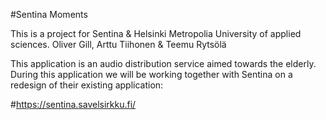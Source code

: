 #Sentina Moments

This is a project for Sentina & Helsinki Metropolia University of applied sciences.
Oliver Gill, Arttu Tiihonen & Teemu Rytsölä

This application is an audio distribution service aimed towards the elderly.
During this application we will be working together with Sentina on a redesign of their existing application:

#https://sentina.savelsirkku.fi/
